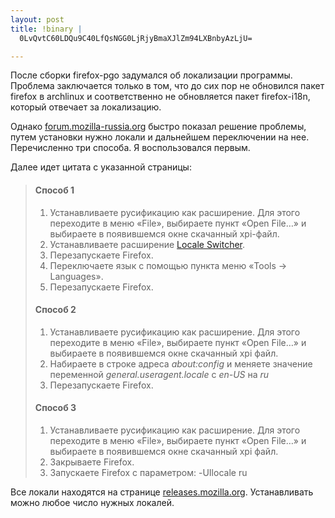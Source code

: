 ```yaml
--- 
layout: post
title: !binary |
  0LvQvtC60LDQu9C40LfQsNGG0LjRjyBmaXJlZm94LXBnbyAzLjU=

---
```

После сборки firefox-pgo задумался об локализации программы. Проблема заключается только в том, что до сих пор не обновился пакет firefox в archlinux и соответственно не обновляется пакет firefox-i18n, который отвечает за локализацию.

Однако <a href="http://forum.mozilla-russia.org/doku.php?id=firefox:faqs:localization_1.1">forum.mozilla-russia.org</a> быстро показал решение проблемы, путем установки нужно локали и дальнейшем переключении на нее. Перечисленно три способа. Я воспользовался первым.

<!--more-->

Далее идет цитата с указанной страницы:
<blockquote>
<h4>Способ 1</h4>
<div>
<ol>
	<li><span>Устанавливаете русификацию как расширение. Для этого переходите в меню «File», выбираете пункт «Open File…» и выбираете в появившемся окне скачанный xpi-файл.</span></li>
	<li><span>Устанавливаете расширение <a title="https://addons.mozilla.org/firefox/addon/356" onclick="return svchk()" onkeypress="return svchk()" href="https://addons.mozilla.org/firefox/addon/356">Locale Switcher</a>.</span></li>
	<li><span>Перезапускаете Firefox.</span></li>
	<li><span>Переключаете язык с помощью пункта меню «Tools → Languages».</span></li>
	<li><span>Перезапускаете Firefox.</span></li>
</ol>
</div>
<h4>Способ 2</h4>
<div>
<ol>
	<li><span>Устанавливаете русификацию как расширение. Для этого переходите в меню «File», выбираете пункт «Open File…» и выбираете в появившемся окне скачанный xpi файл.</span></li>
	<li><span>Набираете в строке адреса <em>about:config</em> и меняете значение переменной <em>general.useragent.locale</em> с <em>en-US</em> на <em>ru</em></span></li>
	<li><span>Перезапускаете Firefox.</span></li>
</ol>
</div>
<h4>Способ 3</h4>
<ol>
	<li><span>Устанавливаете русификацию как расширение. Для этого переходите в меню «File», выбираете пункт «Open File…» и выбираете в появившемся окне скачанный xpi файл.</span></li>
	<li><span>Закрываете Firefox.</span></li>
	<li>Запускаете Firefox с параметром: -UIlocale ru</li>
</ol>
</blockquote>
Все локали находятся на странице <a href="http://releases.mozilla.org/pub/mozilla.org/firefox/releases/3.5/win32/xpi/">releases.mozilla.org</a>. Устанавливать можно любое число нужных локалей.
